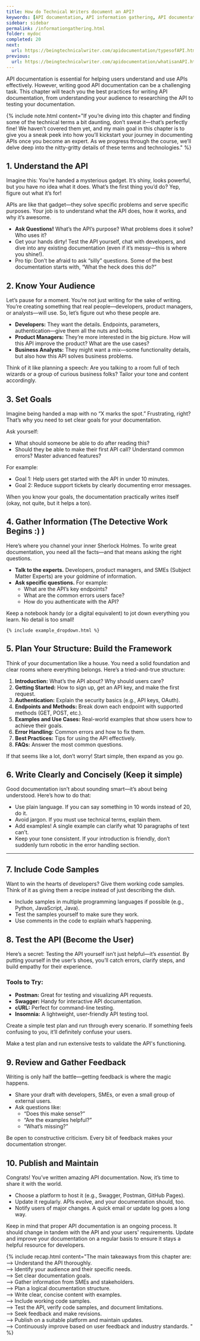 ```yaml
---
title: How do Technical Writers document an API?
keywords: [API documentation, API information gathering, API documentation best practices, API documentation tools, API documentation planning, API documentation structure, API documentation writing, API documentation testing, API documentation review, API documentation publishing, API documentation maintenance, API documentation improvement, Writing API documentation, Understanding API, Identifying target audience, Documentation goals, Gathering API information, Organizing documentation structure, Writing clear content, Including code samples, Testing API documentation, Seeking feedback on documentation, Publishing API documentation, Maintaining API documentation, Continuous improvement in documentation, Technical writing for APIs, API documentation platforms, Effective API documentation, User-friendly API documentation]
sidebar: sidebar
permalink: /informationgathering.html
folder: mydoc
completed: 20
next:
  url: https://beingtechnicalwriter.com/apidocumentation/typesofAPI.html
previous:
  url: https://beingtechnicalwriter.com/apidocumentation/whatisanAPI.html
---
```


API documentation is essential for helping users understand and use APIs effectively. However, writing good API documentation can be a challenging task. This chapter will teach you the best practices for writing API documentation, from understanding your audience to researching the API to testing your documentation.

{% include note.html content="If you’re diving into this chapter and finding some of the technical terms a bit daunting, don’t sweat it—that’s perfectly fine! We haven’t covered them yet, and my main goal in this chapter is to give you a sneak peek into how you’ll kickstart your journey in documenting APIs once you become an expert. As we progress through the course, we’ll delve deep into the nitty-gritty details of these terms and technologies." %}

  <script async src="https://pagead2.googlesyndication.com/pagead/js/adsbygoogle.js?client=ca-pub-7149683584202371"
      crossorigin="anonymous"></script>
  <!-- AddTitleOne -->
  <ins class="adsbygoogle"
      style="display:block"
      data-ad-client="ca-pub-7149683584202371"
      data-ad-slot="7422872052"
      data-ad-format="auto"
      data-full-width-responsive="true"></ins>
  <script>
      (adsbygoogle = window.adsbygoogle || []).push({});
  </script>

## 1. Understand the API

Imagine this: You’re handed a mysterious gadget. It’s shiny, looks powerful, but you have no idea what it does. What’s the first thing you’d do? Yep, figure out what it’s for!

APIs are like that gadget—they solve specific problems and serve specific purposes. Your job is to understand what the API does, how it works, and why it’s awesome.

- **Ask Questions!** What’s the API’s purpose? What problems does it solve? Who uses it?
- Get your hands dirty! Test the API yourself, chat with developers, and dive into any existing documentation (even if it’s messy—this is where you shine!).
- Pro tip: Don’t be afraid to ask “silly” questions. Some of the best documentation starts with, “What the heck does this do?”


## 2. Know Your Audience

Let’s pause for a moment. You’re not just writing for the sake of writing. You’re creating something that real people—developers, product managers, or analysts—will use. So, let’s figure out who these people are.

- **Developers:** They want the details. Endpoints, parameters, authentication—give them all the nuts and bolts.
- **Product Managers:** They’re more interested in the big picture. How will this API improve the product? What are the use cases?
- **Business Analysts:** They might want a mix—some functionality details, but also how this API solves business problems.

Think of it like planning a speech: Are you talking to a room full of tech wizards or a group of curious business folks? Tailor your tone and content accordingly.


## 3. Set Goals

Imagine being handed a map with no “X marks the spot.” Frustrating, right? That’s why you need to set clear goals for your documentation.

Ask yourself:
- What should someone be able to do after reading this?
- Should they be able to make their first API call? Understand common errors? Master advanced features?

For example:
- Goal 1: Help users get started with the API in under 10 minutes.
- Goal 2: Reduce support tickets by clearly documenting error messages.

When you know your goals, the documentation practically writes itself (okay, not quite, but it helps a ton).


## 4. Gather Information (The Detective Work Begins :) )

Here’s where you channel your inner Sherlock Holmes. To write great documentation, you need all the facts—and that means asking the right questions.

- **Talk to the experts.** Developers, product managers, and SMEs (Subject Matter Experts) are your goldmine of information.
- **Ask specific questions.** For example:
  - What are the API’s key endpoints?
  - What are the common errors users face?
  - How do you authenticate with the API?

Keep a notebook handy (or a digital equivalent) to jot down everything you learn. No detail is too small!

    {% include example_dropdown.html %}

## 5. Plan Your Structure: Build the Framework

Think of your documentation like a house. You need a solid foundation and clear rooms where everything belongs. Here’s a tried-and-true structure:

1. **Introduction:** What’s the API about? Why should users care?
2. **Getting Started:** How to sign up, get an API key, and make the first request.
3. **Authentication:** Explain the security basics (e.g., API keys, OAuth).
4. **Endpoints and Methods:** Break down each endpoint with supported methods (GET, POST, etc.).
5. **Examples and Use Cases:** Real-world examples that show users how to achieve their goals.
6. **Error Handling:** Common errors and how to fix them.
7. **Best Practices:** Tips for using the API effectively.
8. **FAQs:** Answer the most common questions.

If that seems like a lot, don’t worry! Start simple, then expand as you go.

## 6. Write Clearly and Concisely (Keep it simple)

Good documentation isn’t about sounding smart—it’s about being understood. Here’s how to do that:

- Use plain language. If you can say something in 10 words instead of 20, do it.
- Avoid jargon. If you must use technical terms, explain them.
- Add examples! A single example can clarify what 10 paragraphs of text can’t.
- Keep your tone consistent. If your introduction is friendly, don’t suddenly turn robotic in the error handling section.

---

## 7. Include Code Samples

Want to win the hearts of developers? Give them working code samples. Think of it as giving them a recipe instead of just describing the dish.

- Include samples in multiple programming languages if possible (e.g., Python, JavaScript, Java).
- Test the samples yourself to make sure they work.
- Use comments in the code to explain what’s happening.

## 8. Test the API (Become the User)

Here’s a secret: Testing the API yourself isn’t just helpful—it’s *essential*. By putting yourself in the user’s shoes, you’ll catch errors, clarify steps, and build empathy for their experience.

### Tools to Try:
- **Postman:** Great for testing and visualizing API requests.
- **Swagger:** Handy for interactive API documentation.
- **cURL:** Perfect for command-line testing.
- **Insomnia:** A lightweight, user-friendly API testing tool.

Create a simple test plan and run through every scenario. If something feels confusing to you, it’ll definitely confuse your users.

Make a test plan and run extensive tests to validate the API's functioning.

## 9. Review and Gather Feedback

Writing is only half the battle—getting feedback is where the magic happens.

- Share your draft with developers, SMEs, or even a small group of external users.
- Ask questions like:
  - “Does this make sense?”
  - “Are the examples helpful?”
  - “What’s missing?”

Be open to constructive criticism. Every bit of feedback makes your documentation stronger.

## 10. Publish and Maintain

Congrats! You’ve written amazing API documentation. Now, it’s time to share it with the world.

- Choose a platform to host it (e.g., Swagger, Postman, GitHub Pages).
- Update it regularly. APIs evolve, and your documentation should, too.
- Notify users of major changes. A quick email or update log goes a long way.

Keep in mind that proper API documentation is an ongoing process. It should change in tandem with the API and your users' requirements. Update and improve your documentation on a regular basis to ensure it stays a helpful resource for developers.

{% include recap.html content="The main takeaways from this chapter are:
<br>
--> Understand the API thoroughly.
<br>
--> Identify your audience and their specific needs.
<br>
--> Set clear documentation goals.
<br>
--> Gather information from SMEs and stakeholders.
<br>
--> Plan a logical documentation structure.
<br>
--> Write clear, concise content with examples.
<br>
--> Include working code samples.
<br>
--> Test the API, verify code samples, and document limitations.
<br>
--> Seek feedback and make revisions.
<br>
--> Publish on a suitable platform and maintain updates.
<br>
--> Continuously improve based on user feedback and industry standards.
" %}